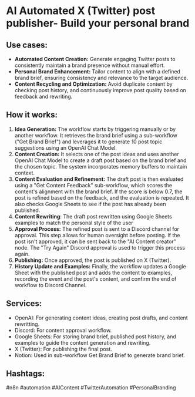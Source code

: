 # AI Automated X (Twitter) post publisher- Build your personal brand

## Use cases:

- **Automated Content Creation:** Generate engaging Twitter posts to consistently maintain a brand presence without manual effort.
- **Personal Brand Enhancement:** Tailor content to align with a defined brand brief, ensuring consistency and relevance to the target audience.
- **Content Recycling and Optimization:**  Avoid duplicate content by checking post history, and continuously improve post quality based on feedback and rewriting.

## How it works:

1.  **Idea Generation:** The workflow starts by triggering manually or by another workflow. It retrieves the brand brief using a sub-workflow ("Get Brand Brief") and leverages it to generate 10 post topic suggestions using an OpenAI Chat Model.
2.  **Content Creation:** It selects one of the post ideas and uses another OpenAI Chat Model to create a draft post based on the brand brief and the chosen topic. The system incorporates memory buffers to maintain context.
3.  **Content Evaluation and Refinement:** The draft post is then evaluated using a "Get Content Feedback" sub-workflow, which scores the content's alignment with the brand brief. If the score is below 0.7, the post is refined based on the feedback, and the evaluation is repeated. It also checks Google Sheets to see if the post has already been published.
4.  **Content Rewriting**: The draft post rewritten using Google Sheets examples to match the personal style of the user
5.  **Approval Process:** The refined post is sent to a Discord channel for approval. This step allows for human oversight before posting. If the post isn't approved, it can be sent back to the "AI Content creator" node. The "Try Again" Discord approval is used to trigger this process again.
6.  **Publishing:** Once approved, the post is published on X (Twitter).
7.  **History Update and Examples:** Finally, the workflow updates a Google Sheet with the published post and adds the content to examples, recording the event and the post's content, and confirm the end of workflow to Discord Channel.

## Services:

-   OpenAI: For generating content ideas, creating post drafts, and content rewritting.
-   Discord: For content approval workflow.
-   Google Sheets: For storing brand brief, published post history, and examples to guide the content generation and rewriting.
-   X (Twitter): For publishing the final post.
-   Notion: Used in sub-workflow Get Brand Brief to generate brand brief.

## Hashtags:

\#n8n #automation #AIContent #TwitterAutomation #PersonalBranding
